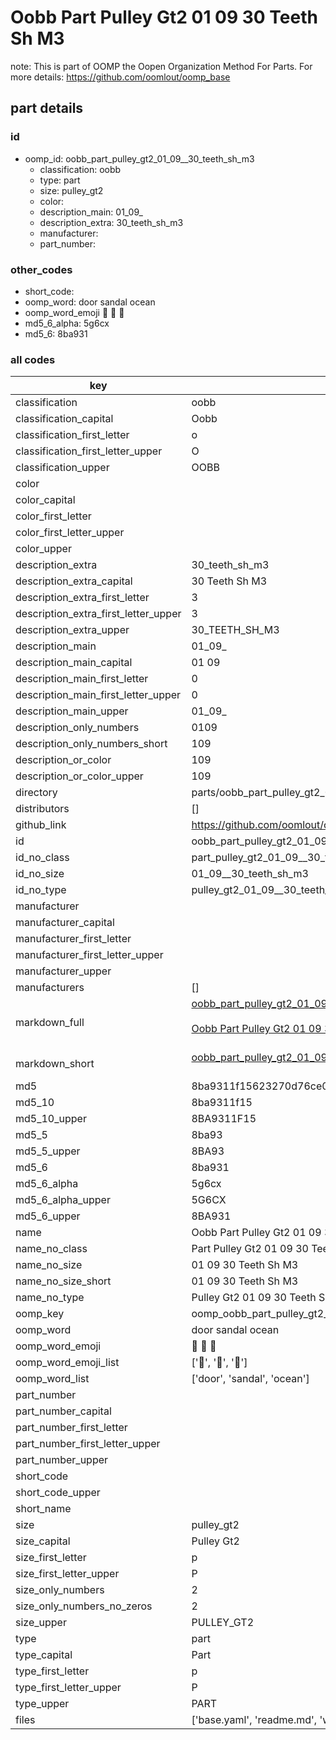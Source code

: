 # Oobb Part Pulley Gt2 01 09  30 Teeth Sh M3  

note: This is part of OOMP the Oopen Organization Method For Parts. For more details: https://github.com/oomlout/oomp_base

##  part details





### id
* oomp_id: oobb_part_pulley_gt2_01_09__30_teeth_sh_m3
  * classification: oobb
  * type: part
  * size: pulley_gt2
  * color: 
  * description_main: 01_09_
  * description_extra: 30_teeth_sh_m3
  * manufacturer: 
  * part_number: 

### other_codes
* short_code: 
* oomp_word: door sandal ocean
* oomp_word_emoji :door: :sandal: :ocean:
* md5_6_alpha: 5g6cx
* md5_6: 8ba931

### all codes 
| key | value |  
| --- | --- |  
| classification | oobb |  
| classification_capital | Oobb |  
| classification_first_letter | o |  
| classification_first_letter_upper | O |  
| classification_upper | OOBB |  
| color |  |  
| color_capital |  |  
| color_first_letter |  |  
| color_first_letter_upper |  |  
| color_upper |  |  
| description_extra | 30_teeth_sh_m3 |  
| description_extra_capital | 30 Teeth Sh M3 |  
| description_extra_first_letter | 3 |  
| description_extra_first_letter_upper | 3 |  
| description_extra_upper | 30_TEETH_SH_M3 |  
| description_main | 01_09_ |  
| description_main_capital | 01 09  |  
| description_main_first_letter | 0 |  
| description_main_first_letter_upper | 0 |  
| description_main_upper | 01_09_ |  
| description_only_numbers | 0109 |  
| description_only_numbers_short | 109 |  
| description_or_color | 109 |  
| description_or_color_upper | 109 |  
| directory | parts/oobb_part_pulley_gt2_01_09__30_teeth_sh_m3 |  
| distributors | [] |  
| github_link | https://github.com/oomlout/oomlout_oomp_part_src/tree/main/parts/oobb_part_pulley_gt2_01_09__30_teeth_sh_m3/working |  
| id | oobb_part_pulley_gt2_01_09__30_teeth_sh_m3 |  
| id_no_class | part_pulley_gt2_01_09__30_teeth_sh_m3 |  
| id_no_size | 01_09__30_teeth_sh_m3 |  
| id_no_type | pulley_gt2_01_09__30_teeth_sh_m3 |  
| manufacturer |  |  
| manufacturer_capital |  |  
| manufacturer_first_letter |  |  
| manufacturer_first_letter_upper |  |  
| manufacturer_upper |  |  
| manufacturers | [] |  
| markdown_full | [oobb_part_pulley_gt2_01_09__30_teeth_sh_m3](https://github.com/oomlout/oomlout_oomp_part_src/tree/main/parts/oobb_part_pulley_gt2_01_09__30_teeth_sh_m3/working)<br>[](https://github.com/oomlout/oomlout_oomp_part_src/tree/main/parts/oobb_part_pulley_gt2_01_09__30_teeth_sh_m3/working)<br>[Oobb Part Pulley Gt2 01 09  30 Teeth Sh M3](https://github.com/oomlout/oomlout_oomp_part_src/tree/main/parts/oobb_part_pulley_gt2_01_09__30_teeth_sh_m3/working)<br><br> |  
| markdown_short | [oobb_part_pulley_gt2_01_09__30_teeth_sh_m3](https://github.com/oomlout/oomlout_oomp_part_src/tree/main/parts/oobb_part_pulley_gt2_01_09__30_teeth_sh_m3/working)<br><br> |  
| md5 | 8ba9311f15623270d76ce0ee8855c4b2 |  
| md5_10 | 8ba9311f15 |  
| md5_10_upper | 8BA9311F15 |  
| md5_5 | 8ba93 |  
| md5_5_upper | 8BA93 |  
| md5_6 | 8ba931 |  
| md5_6_alpha | 5g6cx |  
| md5_6_alpha_upper | 5G6CX |  
| md5_6_upper | 8BA931 |  
| name | Oobb Part Pulley Gt2 01 09  30 Teeth Sh M3 |  
| name_no_class | Part Pulley Gt2 01 09  30 Teeth Sh M3 |  
| name_no_size | 01 09  30 Teeth Sh M3 |  
| name_no_size_short | 01 09  30 Teeth Sh M3 |  
| name_no_type | Pulley Gt2 01 09  30 Teeth Sh M3 |  
| oomp_key | oomp_oobb_part_pulley_gt2_01_09__30_teeth_sh_m3 |  
| oomp_word | door sandal ocean |  
| oomp_word_emoji | :door: :sandal: :ocean: |  
| oomp_word_emoji_list | [':door:', ':sandal:', ':ocean:'] |  
| oomp_word_list | ['door', 'sandal', 'ocean'] |  
| part_number |  |  
| part_number_capital |  |  
| part_number_first_letter |  |  
| part_number_first_letter_upper |  |  
| part_number_upper |  |  
| short_code |  |  
| short_code_upper |  |  
| short_name |  |  
| size | pulley_gt2 |  
| size_capital | Pulley Gt2 |  
| size_first_letter | p |  
| size_first_letter_upper | P |  
| size_only_numbers | 2 |  
| size_only_numbers_no_zeros | 2 |  
| size_upper | PULLEY_GT2 |  
| type | part |  
| type_capital | Part |  
| type_first_letter | p |  
| type_first_letter_upper | P |  
| type_upper | PART |  
| files | ['base.yaml', 'readme.md', 'working.json', 'working.yaml'] |  
